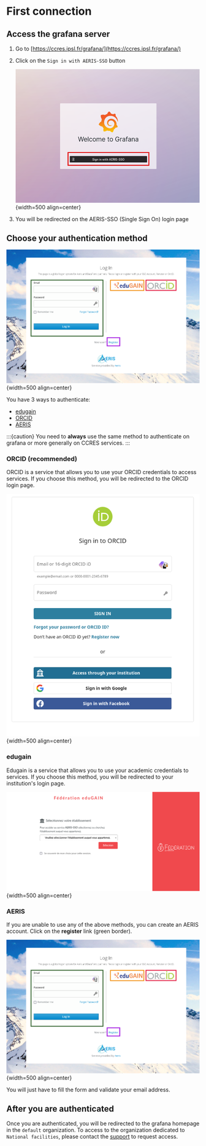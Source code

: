 # First connection

## Access the grafana server

1. Go to [https://ccres.ipsl.fr/grafana/](https://ccres.ipsl.fr/grafana/)
1. Click on the `Sign in with AERIS-SSO` button

    ![grafana home](../../assets/services/grafana/grafana_welcome-page.png){width=500 align=center}

1. You will be redirected on the AERIS-SSO (Single Sign On) login page


## Choose your authentication method

![grafana home](../../assets/services/grafana/grafana_aeris-sso.png){width=500 align=center}

You have 3 ways to authenticate:
- [edugain](https://edugain.org/)
- [ORCID](https://orcid.org/)
- [AERIS](https://aeris-data.fr)

:::{caution}
You need to **always** use the same method to authenticate on grafana or more generally on CCRES services.
:::

### ORCID (recommended)

ORCID is a service that allows you to use your ORCID credentials to access services. If you choose this method, you will be redirected to the ORCID login page.


![grafana orcid](../../assets/services/grafana/grafana_orcid.png){width=500 align=center}

### edugain

Edugain is a service that allows you to use your academic credentials to services. If you choose this method, you will be redirected to your institution's login page.

![grafana edugain](../../assets/services/grafana/grafana_edugain.png){width=500 align=center}


### AERIS

If you are unable to use any of the above methods, you can create an AERIS account. Click on the **register** link (green border).

![grafana home](../../assets/services/grafana/grafana_aeris-sso.png){width=500 align=center}

You will just have to fill the form and validate your email address.

## After you are authenticated

Once you are authenticated, you will be redirected to the grafana homepage in the `default` organization.
To access to the organization dedicated to `National facilities`, please contact the [support](mailto:ccres-dev@listes.ipsl.fr) to request access.








